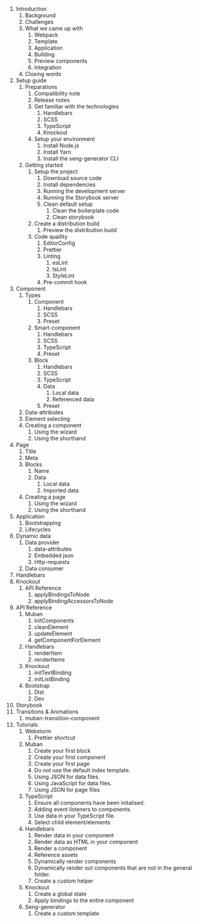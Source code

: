 1. Introduction
   1. Background
   2. Challenges
   3. What we came up with
      1. Webpack
      2. Template
      3. Application
      4. Building
      5. Preview components
      6. Integration
   4. Closing words
2. Setup guide
   1. Preparations
      1. Compatibility note
      2. Release notes
      3. Get familiar with the technologies
         1. Handlebars
         2. SCSS
         3. TypeScript
         4. Knockout
      4. Setup your environment
         1. Install Node.js 
         2. Install Yarn
         3. Install the seng-generator CLI
   2. Getting started
      1. Setup the project
         1. Download source code
         2. Install dependencies
         3. Running the development server
         4. Running the Storybook server
         5. Clean default setup
            1. Clean the boilerplate code
            2. Clean storybook
      2. Create a distribution build
         1. Preview the distribution build
      3. Code quaility
         1. EditorConfig
         2. Prettier
         3. Linting
            1. esLint
            2. tsLint
            3. StyleLint
         4. Pre-commit hook
3. Component
   1. Types
      1. Component
         1. Handlebars
         2. SCSS
         3. Preset
      2. Smart-component
         1. Handlebars
         2. SCSS
         3. TypeScript
         4. Preset
      3. Block
         1. Handlebars
         2. SCSS
         3. TypeScript
         4. Data
            1. Local data
            2. Referenced data
         5. Preset
   2. Data-attributes
   3. Element selecting
   4. Creating a component
      1. Using the wizard
      2. Using the shorthand
4. Page
   1. Title
   2. Meta
   3. Blocks
      1. Name
      2. Data
         1. Local data
         2. Imported data
   4. Creating a page
      1. Using the wizard
      2. Using the shorthand
5. Application
   1. Bootstrapping
   2. Lifecycles
6. Dynamic data
   1. Data provider
      1. data-attributes
      2. Embedded json
      3. Http-requests
   2. Data consumer
7. Handlebars
8. Knockout
   1. API Reference
      1. applyBindingsToNode
      2. applyBindingAccessorsToNode
9. API Reference
   1. Muban
      1. initComponents
      2. cleanElement
      3. updateElement
      4. getComponentForElement
   2. Handlebars
      1. renderItem
      2. renderItems
   3. Knockout
      1. initTextBinding
      2. initListBinding
   4. Bootstrap
      1. Dist
      2. Dev
10. Storybook
11. Transitions & Animations
    1. muban-transition-component
12. Tutorials
    1. Webstorm
       1. Prettier shortcut
    2. Muban
       1. Create your first block
       2. Create your first component
       3. Create your first page
       4. Do not use the default index template.
       5. Using JSON for data files.
       6. Using JavaScript for data files.
       7. Using JSON for page files
    3. TypeScript
       1. Ensure all components have been initalised.
       2. Adding event listeners to components.
       3. Use data in your TypeScript file.
       4. Select child element/elements
    4. Handlebars
       1. Render data in your component
       2. Render data as HTML in your component
       3. Render a component
       4. Reference assets
       5. Dynamically render components
       6. Dynamically render out components that are not in the general folder.
       7. Create a custom helper
    5. Knockout 
       1. Create a global state
       2. Apply bindings to the entire component
    6. Seng-generator
       1. Create a custom template